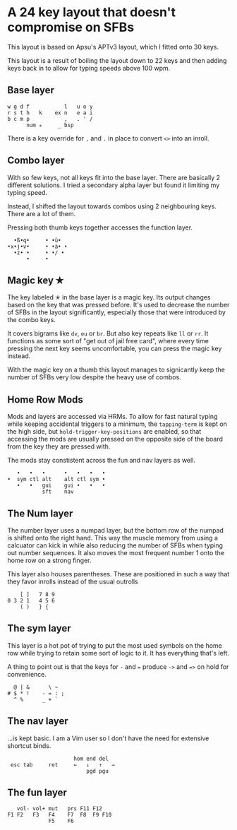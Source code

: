 # A 24 key layout that doesn't compromise on SFBs 
This layout is based on Apsu's APTv3 layout, which I fitted onto 30 keys. 

This layout is a result of boiling the layout down to 22 keys and then adding keys back in to allow for typing speeds above 100 wpm.


## Base layer
```
w g d f           l   u o y
r s t h   k    ex n   e a i
b c m p           ,   . ' / 
      num ✭     _ bsp
```

There is a key override for `,` and `.` in place to convert `<>` into an inroll.

## Combo layer
With so few keys, not all keys fit into the base layer. There are basically 2 different solutions. I tried a secondary alpha layer but found it limiting my typing speed.

Instead, I shifted the layout towards combos using 2 neighbouring keys. There are a lot of them.

Pressing both thumb keys together accesses the function layer.

```
  •ß•q•     • •ü•
•x•j•v•     • •ä• •
  •z• •     • •/ •
      •     •
```

## Magic key ✭
The key labeled ✭ in the base layer is a magic key. Its output changes based on the key that was pressed before. It's used to decrease the number of SFBs in the layout significantly, especially those that were introduced by the combo keys.

It covers bigrams like `dv`, `eu` or `br`. But also key repeats like `ll` or `rr`. It functions as some sort of "get out of jail free card", where every time pressing the next key seems uncomfortable, you can press the magic key instead.

With the magic key on a thumb this layout manages to signicantly keep the number of SFBs very low despite the heavy use of combos.

## Home Row Mods
Mods and layers are accessed via HRMs. To allow for fast natural typing while keeping accidental triggers to a minimum, the `tapping-term` is kept on the high side, but `hold-trigger-key-positions` are enabled, so that accessing the mods are usually pressed on the opposite side of the board from the key they are pressed with.

The mods stay constistent across the fun and nav layers as well.

```
   •   •   •      •   •   •   •
•  sym ctl alt    alt ctl sym •
   •   •   gui    gui •   •   •
           sft    nav
```

## The Num layer
The number layer uses a numpad layer, but the bottom row of the numpad is shifted onto the right hand. This way the muscle memory from using a calcuator can kick in while also reducing the number of SFBs when typing out number sequences. It also moves the most frequent number 1 onto the home row on a strong finger.

This layer also houses parentheses. These are positioned in such a way that they favor inrolls instead of the usual outrolls
```
    [ ]   7 8 9
0 3 2 1   4 5 6
    ( )   } {
```

## The sym layer
This layer is a hot pot of trying to put the most used symbols on the home row while trying to retain some sort of logic to it. It has everything that's left.

A thing to point out is that the keys for `-` and `=` produce `->` and `=>` on hold for convenience.

```
  @ | &      \ ~
# $ * !    - = : ;
  ^ %      _ + `
```

## The nav layer
...is kept basic. I am a Vim user so I don't have the need for extensive shortcut binds.

```
                     hom end del
 esc tab     ret     ←   ↓   ↑   →
                         pgd pgu
```

## The fun layer
```
   vol- vol+ mut   prs F11 F12
F1 F2   F3   F4    F7  F8  F9 F10
             F5    F6
```
